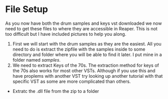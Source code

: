 # File Setup
As you now have both the drum samples and keys vst downloaded we now need to get these files to where they are accessible in Reaper.
This is not too difficult but I have included pictures to help you along.
1. First we will start with the drum samples as they are the easiest. All you need to do is extract the zipfile with the samples inside to some directory and folder where you will be able to find it later. I put mine in a folder named *samples*.
2. We need to extract Keys of the 70s. 
  The extraction method for keys of the 70s also works for most other VSTs. Although if you use this and have proplems with another VST try looking up another tutorial with that specific VST as some are more complicated than others.
  - Extratc the .dll file from the zip to a folder 
